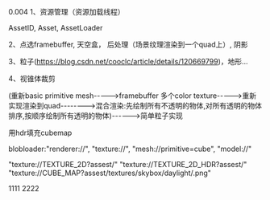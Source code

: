 0.004
1、资源管理（资源加载线程）

AssetID, Asset, AssetLoader


2、点选framebuffer, 天空盒， 后处理（场景纹理渲染到一个quad上）, 阴影

3、粒子(https://blog.csdn.net/cooclc/article/details/120669799)，地形...

4、视锥体裁剪

(重新basic primitive mesh----->framebuffer 多个color texture----->重新实现渲染到quad-------->混合渲染:先绘制所有不透明的物体,对所有透明的物体排序,按顺序绘制所有透明的物体)------>简单粒子实现

用hdr填充cubemap


blobloader:"renderer://", "texture://", "mesh://primitive=cube", "model://"

"texture://TEXTURE_2D?assest/"
"texture://TEXTURE_2D_HDR?assest/"
"texture://CUBE_MAP?assest/textures/skybox/daylight/.png"

1111
2222
